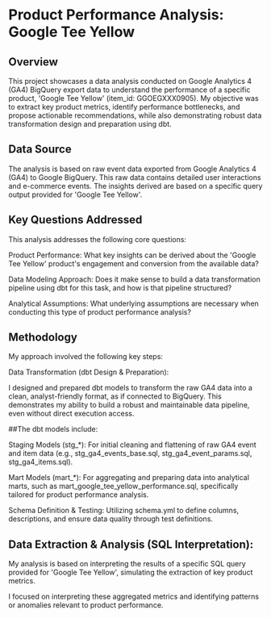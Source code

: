 # Product Performance Analysis: Google Tee Yellow


## Overview
This project showcases a data analysis conducted on Google Analytics 4 (GA4) BigQuery export data to understand the performance of a specific product, 'Google Tee Yellow' (item_id: GGOEGXXX0905). My objective was to extract key product metrics, identify performance bottlenecks, and propose actionable recommendations, while also demonstrating robust data transformation design and preparation using dbt.

## Data Source
The analysis is based on raw event data exported from Google Analytics 4 (GA4) to Google BigQuery. This raw data contains detailed user interactions and e-commerce events. The insights derived are based on a specific query output provided for 'Google Tee Yellow'.

## Key Questions Addressed
This analysis addresses the following core questions:

Product Performance: What key insights can be derived about the 'Google Tee Yellow' product's engagement and conversion from the available data?

Data Modeling Approach: Does it make sense to build a data transformation pipeline using dbt for this task, and how is that pipeline structured?

Analytical Assumptions: What underlying assumptions are necessary when conducting this type of product performance analysis?

## Methodology
My approach involved the following key steps:

Data Transformation (dbt Design & Preparation):

I designed and prepared dbt models to transform the raw GA4 data into a clean, analyst-friendly format, as if connected to BigQuery. This demonstrates my ability to build a robust and maintainable data pipeline, even without direct execution access.

##The dbt models include:

Staging Models (stg_*): For initial cleaning and flattening of raw GA4 event and item data (e.g., stg_ga4_events_base.sql, stg_ga4_event_params.sql, stg_ga4_items.sql).

Mart Models (mart_*): For aggregating and preparing data into analytical marts, such as mart_google_tee_yellow_performance.sql, specifically tailored for product performance analysis.

Schema Definition & Testing: Utilizing schema.yml to define columns, descriptions, and ensure data quality through test definitions.

## Data Extraction & Analysis (SQL Interpretation):

My analysis is based on interpreting the results of a specific SQL query provided for 'Google Tee Yellow', simulating the extraction of key product metrics.

I focused on interpreting these aggregated metrics and identifying patterns or anomalies relevant to product performance.


